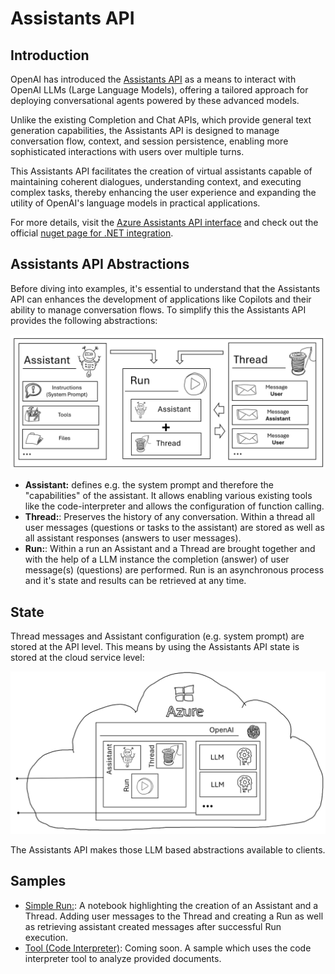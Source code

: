 # Assistants API

## Introduction

OpenAI has introduced the [Assistants API](https://platform.openai.com/docs/assistants/overview) as a means to interact with OpenAI LLMs (Large Language Models), offering a tailored approach for deploying conversational agents powered by these advanced models.

Unlike the existing Completion and Chat APIs, which provide general text generation capabilities, the Assistants API is designed to manage conversation flow, context, and session persistence, enabling more sophisticated interactions with users over multiple turns.

This Assistants API facilitates the creation of virtual assistants capable of maintaining coherent dialogues, understanding context, and executing complex tasks, thereby enhancing the user experience and expanding the utility of OpenAI's language models in practical applications.

For more details, visit the [Azure Assistants API interface](https://learn.microsoft.com/en-us/azure/ai-services/openai/assistants-reference) and check out the official [nuget page for .NET integration](https://www.nuget.org/packages/Azure.AI.OpenAI.Assistants/1.0.0-beta.3).

## Assistants API Abstractions

Before diving into examples, it's essential to understand that the Assistants API can enhances the development of applications like Copilots and their ability to manage conversation flows. To simplify this the Assistants API provides the following abstractions:

![Abstractions](../../media/img/07_AssistantsAPI/01_OverviewObjects.png)

- **Assistant:** defines e.g. the system prompt and therefore the "capabilities" of the assistant. It allows enabling various existing tools like the code-interpreter and allows the configuration of function calling.
- **Thread:**: Preserves the history of any conversation. Within a thread all user messages (questions or tasks to the assistant) are stored as well as all assistant responses (answers to user messages).
- **Run:**: Within a run an Assistant and a Thread are brought together and with the help of a LLM instance the completion (answer) of user message(s) (questions) are performed. Run is an asynchronous process and it's state and results can be retrieved at any time.

## State

Thread messages and Assistant configuration (e.g. system prompt) are stored at the API level. This means by using the Assistants API state is stored at the cloud service level:

![State](../../media/img/07_AssistantsAPI/02_State.png)

The Assistants API makes those LLM based abstractions available to clients.

## Samples

- [Simple Run:](./01_SimpleRun.ipynb): A notebook highlighting the creation of an Assistant and a Thread. Adding user messages to the Thread and creating a Run as well as retrieving assistant created messages after successful Run execution. 
- [Tool (Code Interpreter)](./README.md): Coming soon. A sample which uses the code interpreter tool to analyze provided documents.  
